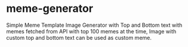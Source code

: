 # meme-generator

Simple Meme Template Image Generator with Top and Bottom text with memes fetched from API with top 100 memes at the time, Image with custom top and bottom text can be used as custom meme.
